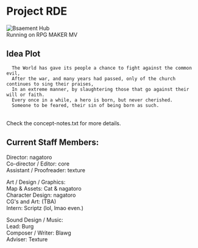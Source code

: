 # Project RDE <br />
![Bsaement Hub](https://media.discordapp.net/attachments/1090656592191565834/1249384499423350816/image.png?ex=66671b7d&is=6665c9fd&hm=5223d7e9c51e7ed916365ce2ccc40f92545cf6d15377fbf1691a9276c3216603&=&format=webp&quality=lossless) <br />
Running on RPG MAKER MV
<br />

## Idea Plot <br />
      The World has gave its people a chance to fight against the common evil,
      After the war, and many years had passed, only of the church continues to sing their praises, 
      In an extreme manner, by slaughtering those that go against their will or faith. 
      Every once in a while, a hero is born, but never cherished. 
      Someone to be feared, their sin of being born as such.
  <br />
  Check the concept-notes.txt for more details. <br />
  
## Current Staff Members: <br />
   Director: nagatoro <br />
   Co-director / Editor: core <br />
   Assistant / Proofreader: texture <br />
   
   Art / Design / Graphics: <br />
   Map & Assets: Cat & nagatoro <br />
   Character Design: nagatoro <br />
   CG's and Art: (TBA) <br />
   Intern: Scriptz (lol, lmao even.) <br />

   Sound Design / Music: <br />
   Lead: Burg <br />
   Composer / Writer: Blawg<br />
   Adviser: Texture <br />

    



